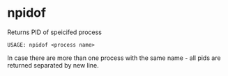 # npidof
Returns PID of speicifed process


```USAGE: npidof <process name>```

In case there are more than one process with the same name - all pids are returned separated by new line.
